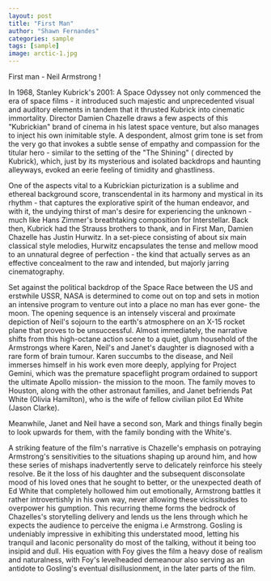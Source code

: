 ```yaml
---
layout: post
title: "First Man"
author: "Shawn Fernandes"
categories: sample
tags: [sample]
image: arctic-1.jpg
---
```


First man - Neil Armstrong ! 

In 1968, Stanley Kubrick's 2001: A Space Odyssey not only commenced the era of space films - it introduced such majestic and unprecedented visual and auditory elements in tandem that it thrusted Kubrick into cinematic immortality. Director Damien Chazelle draws a few aspects of this "Kubrickian" brand of cinema in his latest space venture, but also manages to inject his own inimitable style.  A despondent, almost grim tone is set from the very go that invokes a subtle sense of empathy and compassion for the titular hero - similar to the setting of the  "The Shining" ( directed by Kubrick), which, just by its mysterious and isolated backdrops and haunting alleyways, evoked an eerie feeling of timidity and ghastliness. 

One of the aspects vital to a Kubrickian picturization is a sublime and ethereal background score, transcendental in its harmony and mystical in its rhythm - that captures the explorative spirit of the human endeavor, and with it, the undying thirst of man's desire for experiencing the unknown - much like Hans Zimmer's breathtaking composition for Interstellar. Back then, Kubrick had the Strauss brothers to thank, and in First Man, Damien Chazelle has Justin Hurwitz. In a set-piece consisting of about six main classical style melodies, Hurwitz encapsulates the tense and mellow mood to an unnatural degree of perfection - the kind that actually serves as an effective concealment to the raw and intended, but majorly jarring cinematography. 

Set against the political backdrop of the Space Race between the US and erstwhile USSR, NASA is determined to come out on top and sets in motion an intensive program to venture out into a place no man has ever gone- the moon. The opening sequence is an intensely visceral and proximate depiction of Neil's sojourn to the earth's atmosphere on an X-15 rocket plane that proves to be unsuccessful. Almost immediately, the narrative shifts from this high-octane action scene to a quiet, glum household of the Armstrongs where Karen, Neil's and Janet's daughter is diagnosed with a rare form of brain tumour. Karen succumbs to the disease, and Neil immerses himself in his work even more deeply, applying for Project Gemini, which was the premature spaceflight program ordained to support the ultimate Apollo mission- the mission to the moon. The family moves to Houston, along with the other astronaut families, and Janet befriends Pat White (Olivia Hamilton), who is the wife of fellow civilian pilot Ed White (Jason Clarke). 

Meanwhile, Janet and Neil have a second son, Mark and things finally begin to look upwards for them, with the family bonding with the White's. 

A striking feature of the film's narrative is Chazelle's emphasis on potraying Armstrong's sensitivities to the situations shaping up around him, and how these series of mishaps inadvertently serve to delicately reinforce his steely resolve. Be it the loss of his daughter and the subsequent disconsolate mood of his loved ones that he sought to better, or the unexpected death of Ed White that completely hollowed him out emotionally, Armstrong battles it rather introvertishly in his own way, never allowing these vicissitudes to overpower his gumption.  This recurring theme forms the bedrock of Chazelles's storytelling delivery and lends us the lens through which he expects the audience to perceive the enigma i.e Armstrong. Gosling is undeniably impressive in exhibiting this understated mood, letting his tranquil and laconic personality do most of the talking, without it being too insipid and dull. His equation with Foy gives the film a heavy dose of realism and naturalness, with Foy's levelheaded demeanour also serving as an antidote to Gosling's eventual disillusionment, in the later parts of the film.
















 
